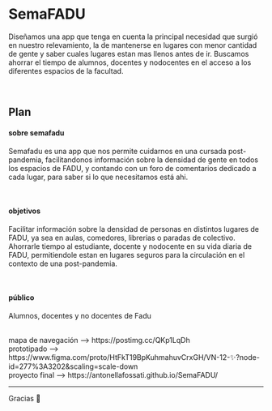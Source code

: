 # SemaFADU
Diseñamos una app que tenga en cuenta la principal necesidad que surgió en nuestro relevamiento, la de mantenerse en lugares con menor cantidad de gente y saber cuales lugares estan mas llenos antes de ir. Buscamos ahorrar el tiempo de alumnos, docentes y nodocentes en el acceso a los diferentes espacios de la facultad.

<br>
<h2> Plan </h2>
<h4>sobre semafadu </h4>
<p>Semafadu es una app que nos permite cuidarnos en una cursada post-pandemia, facilitandonos información sobre la densidad de gente en todos los espacios de FADU, y contando con un foro de comentarios dedicado a cada lugar, para saber si lo que necesitamos está ahi. </p>
<br>
<h4> objetivos </h4>
<p>Facilitar información sobre la densidad de personas en distintos lugares de FADU, ya sea en aulas, comedores, librerias o paradas de colectivo. Ahorrarle tiempo al estudiante, docente y nodocente en su vida diaria de FADU, permitiendole estan en lugares seguros para la circulación en el contexto de una post-pandemia.</p>
<br>
<h4>público</h4>
<p>Alumnos, docentes y no docentes de Fadu</p>
<br>
mapa de navegación ⟶ https://postimg.cc/QKp1LqDh
<br>
prototipado ⟶ https://www.figma.com/proto/HtFkT19BpKuhmahuvCrxGH/VN-12-✨?node-id=277%3A3202&scaling=scale-down
<br>
proyecto final ⟶ https://antonellafossati.github.io/SemaFADU/
<br>
<hr>
<p>Gracias 🤠</p>
